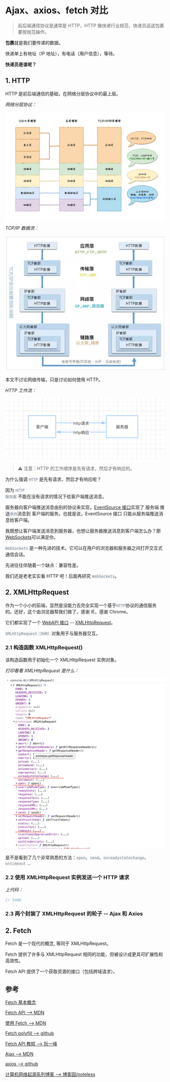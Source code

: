 # Ajax、axios、fetch 对比

> 前后端通信协议是通常是 HTTP，HTTP 像快递行业规范，快递员运送包裹要按规范操作。

**包裹**就是我们要传递的数据。

快递单上有地址（IP 地址），有电话（用户信息），等待。

**快递员是谁呢？**

## 1. HTTP

HTTP 是前后端通信的基础，在网络分层协议中的最上层。

_网络分层协议：_

![网络分层协议](../_media/net_layer.png)

_TCP/IP 数据流：_

![tcp_ip数据流](../_media/tcp_ip_layer.png)

本文不讨论网络传输，只是讨论如何使用 HTTP。

_HTTP 工作流：_

![tcp_ip数据流](../_media/http_req_res.png)

> ⚠️ 注意：HTTP 的工作顺序是先有请求，然后才有响应的。

为什么强调 <code style="color: #708090; background-color: #F5F5F5;">HTTP</code> 是先有请求，然后才有响应呢？

因为 <code style="color: #708090; background-color: #F5F5F5;">HTTP 服务器</code> 不能在没有请求的情况下给客户端推送消息。

服务器向客户端推送消息由别的协议来实现，[EventSource 接口](https://developer.mozilla.org/zh-CN/docs/Server-sent_events/EventSource)实现了 服务端 推送<code style="color: #708090; background-color: #F5F5F5;">单向</code>消息到 客户端的服务。也就是说，EventSource 接口 只能从服务端推送消息给客户端。

我既想让客户端发送消息到服务器，也想让服务器推送消息到客户端怎么办？那 [WebSockets](https://developer.mozilla.org/zh-CN/docs/Web/API/WebSockets_API)可以满足你。

<code style="color: #708090; background-color: #F5F5F5;">WebSockets</code> 是一种先进的技术。它可以在用户的浏览器和服务器之间打开交互式通信会话。

先进往往伴随着一个缺点：兼容性差。

我们还是老老实实看 HTTP 吧！后面再研究 <code style="color: #708090; background-color: #F5F5F5;">WebSockets</code>。

## 2. XMLHttpRequest

作为一个小小的前端，显然是没能力去完全实现一个基于<code style="color: #708090; background-color: #F5F5F5;">HTTP</code>协议的通信服务的。还好，这个由浏览器帮我们做了，感谢 IE，感谢 Chrome。

它们都实现了一个 [WebAPI 接口](https://developer.mozilla.org/zh-CN/docs/Web/API) -- [XMLHttpRequest](https://developer.mozilla.org/zh-CN/docs/Web/API/XMLHttpRequest)。

<code style="color: #708090; background-color: #F5F5F5;">XMLHttpRequest（XHR）</code>对象用于与服务器交互。

### 2.1 构造函数 XMLHttpRequest()

该构造函数用于初始化一个 XMLHttpRequest 实例对象。

_打印看看 XMLHttpRequest 是什么：_

![xmlHttpRequest](../_media/xmlHttpRequest.png)

是不是看到了几个非常熟悉的方法：<code style="color: #708090; background-color: #F5F5F5;">open</code>、<code style="color: #708090; background-color: #F5F5F5;">send</code>、<code style="color: #708090; background-color: #F5F5F5;">onreadystatechange</code>、<code style="color: #708090; background-color: #F5F5F5;">ontimeout</code> ...

### 2.2 使用 XMLHttpRequest 实例发送一个 HTTP 请求

_上代码：_

```js
// todo
```

### 2.3 两个封装了 XMLHttpRequest 的轮子 -- Ajax 和 Axios

## 2. Fetch

Fetch 是一个现代的概念, 等同于 XMLHttpRequest。

Fetch 提供了许多与 XMLHttpRequest 相同的功能，但被设计成更具可扩展性和高效性。

Fetch API 提供了一个获取资源的接口（包括跨域请求）。

## 参考

[Fetch 基本概念](https://developer.mozilla.org/zh-CN/docs/Web/API/Fetch_API/Basic_concepts)

[Fetch API --> MDN](https://developer.mozilla.org/zh-CN/docs/Web/API/Fetch_API)

[使用 Fetch --> MDN](https://developer.mozilla.org/zh-CN/docs/Web/API/Fetch_API/Using_Fetch)

[Fetch polyfill --> github](https://github.com/github/fetch)

[Fetch API 教程 --> 阮一峰](http://www.ruanyifeng.com/blog/2020/12/fetch-tutorial.html)

[Ajax --> MDN](https://developer.mozilla.org/zh-CN/docs/Web/Guide/AJAX)

[axios --> github](https://github.com/axios/axios)

[计算机网络起源系列博客 --> 博客园/noteless](https://www.cnblogs.com/noteless/p/10218446.html)

